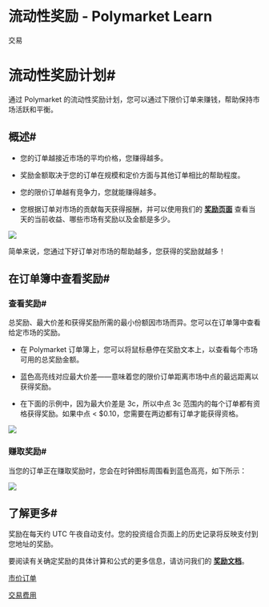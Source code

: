 # 流动性奖励 - Polymarket Learn

交易

# 流动性奖励计划#

通过 Polymarket 的流动性奖励计划，您可以通过下限价订单来赚钱，帮助保持市场活跃和平衡。

## 概述#

  * 您的订单越接近市场的平均价格，您赚得越多。

  * 奖励金额取决于您的订单在规模和定价方面与其他订单相比的帮助程度。

  * 您的限价订单越有竞争力，您就能赚得越多。

  * 您根据订单对市场的贡献每天获得报酬，并可以使用我们的 **[奖励页面](https://polymarket.com/rewards)** 查看当天的当前收益、哪些市场有奖励以及金额是多少。




![](/media/liquidity-rewards-earnings.png)

简单来说，您通过下好订单对市场的帮助越多，您获得的奖励就越多！

## 在订单簿中查看奖励#

### 查看奖励#

总奖励、最大价差和获得奖励所需的最小份额因市场而异。您可以在订单簿中查看给定市场的奖励。

  * 在 Polymarket 订单簿上，您可以将鼠标悬停在奖励文本上，以查看每个市场可用的总奖励金额。

  * 蓝色高亮线对应最大价差——意味着您的限价订单距离市场中点的最远距离以获得奖励。

  * 在下面的示例中，因为最大价差是 3c，所以中点 3c 范围内的每个订单都有资格获得奖励。如果中点 < $0.10，您需要在两边都有订单才能获得资格。




![](/media/liquidity-rewards-market.png)

### 赚取奖励#

当您的订单正在赚取奖励时，您会在时钟图标周围看到蓝色高亮，如下所示：

![](/media/earning-liquidity-rewards.png)

## 了解更多#

奖励在每天约 UTC 午夜自动支付。您的投资组合页面上的历史记录将反映支付到您地址的奖励。

要阅读有关确定奖励的具体计算和公式的更多信息，请访问我们的 **[奖励文档](https://docs.polymarket.com/#rewards)**。

[市价订单](/docs/guides/trading/market-orders/)

[交易费用](/docs/guides/trading/fees/)

[](https://x.com/polymarket)[](https://discord.gg/polymarket)[](https://github.com/polymarket)

[](https://github.com/polymarket/learn/blob/main/pages/docs/liquidity-rewards.mdx)
